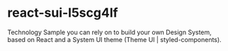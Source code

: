 # react-sui-l5scg4lf
Technology Sample you can rely on to build your own Design System, based on React and a System UI theme (Theme UI | styled-components).
